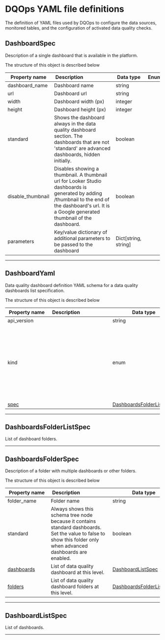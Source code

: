 # DQOps YAML file definitions
The definition of YAML files used by DQOps to configure the data sources, monitored tables, and the configuration of activated data quality checks.


## DashboardSpec
Description of a single dashboard that is available in the platform.









The structure of this object is described below

|&nbsp;Property&nbsp;name&nbsp;|&nbsp;Description&nbsp;&nbsp;&nbsp;&nbsp;&nbsp;&nbsp;&nbsp;&nbsp;&nbsp;&nbsp;&nbsp;&nbsp;&nbsp;&nbsp;&nbsp;&nbsp;&nbsp;&nbsp;&nbsp;&nbsp;&nbsp;|&nbsp;Data&nbsp;type&nbsp;|&nbsp;Enum&nbsp;values&nbsp;|&nbsp;Default&nbsp;value&nbsp;|&nbsp;Sample&nbsp;values&nbsp;|
|---------------|---------------------------------|-----------|-------------|---------------|---------------|
|dashboard_name|Dashboard name|string| | | |
|url|Dashboard url|string| | | |
|width|Dashboard width (px)|integer| | | |
|height|Dashboard height (px)|integer| | | |
|standard|Shows the dashboard always in the data quality dashboard section. The dashboards that are not &#x27;standard&#x27; are advanced dashboards, hidden initially.|boolean| | | |
|disable_thumbnail|Disables showing a thumbnail. A thumbnail url for Looker Studio dashboards is generated by adding /thumbnail to the end of the dashboard&#x27;s url. It is a Google generated thumbnail of the dashboard.|boolean| | | |
|parameters|Key/value dictionary of additional parameters to be passed to the dashboard|Dict[string, string]| | | |









___


## DashboardYaml
Data quality dashboard definition YAML schema for a data quality dashboards list specification.









The structure of this object is described below

|&nbsp;Property&nbsp;name&nbsp;|&nbsp;Description&nbsp;&nbsp;&nbsp;&nbsp;&nbsp;&nbsp;&nbsp;&nbsp;&nbsp;&nbsp;&nbsp;&nbsp;&nbsp;&nbsp;&nbsp;&nbsp;&nbsp;&nbsp;&nbsp;&nbsp;&nbsp;|&nbsp;Data&nbsp;type&nbsp;|&nbsp;Enum&nbsp;values&nbsp;|&nbsp;Default&nbsp;value&nbsp;|&nbsp;Sample&nbsp;values&nbsp;|
|---------------|---------------------------------|-----------|-------------|---------------|---------------|
|api_version||string| | | |
|kind||enum|default_schedules<br/>settings<br/>default_notifications<br/>rule<br/>sensor<br/>source<br/>check<br/>dashboards<br/>default_checks<br/>table<br/>provider_sensor<br/>file_index<br/>| | |
|[spec](./DashboardYaml.md#DashboardsFolderListSpec)||[DashboardsFolderListSpec](./DashboardYaml.md#DashboardsFolderListSpec)| | | |









___


## DashboardsFolderListSpec
List of dashboard folders.







___


## DashboardsFolderSpec
Description of a folder with multiple dashboards or other folders.









The structure of this object is described below

|&nbsp;Property&nbsp;name&nbsp;|&nbsp;Description&nbsp;&nbsp;&nbsp;&nbsp;&nbsp;&nbsp;&nbsp;&nbsp;&nbsp;&nbsp;&nbsp;&nbsp;&nbsp;&nbsp;&nbsp;&nbsp;&nbsp;&nbsp;&nbsp;&nbsp;&nbsp;|&nbsp;Data&nbsp;type&nbsp;|&nbsp;Enum&nbsp;values&nbsp;|&nbsp;Default&nbsp;value&nbsp;|&nbsp;Sample&nbsp;values&nbsp;|
|---------------|---------------------------------|-----------|-------------|---------------|---------------|
|folder_name|Folder name|string| | | |
|standard|Always shows this schema tree node because it contains standard dashboards. Set the value to false to show this folder only when advanced dashboards are enabled.|boolean| | | |
|[dashboards](./DashboardYaml.md#DashboardListSpec)|List of data quality dashboard at this level.|[DashboardListSpec](./DashboardYaml.md#DashboardListSpec)| | | |
|[folders](./DashboardYaml.md#DashboardsFolderListSpec)|List of data quality dashboard folders at this level.|[DashboardsFolderListSpec](./DashboardYaml.md#DashboardsFolderListSpec)| | | |









___


## DashboardListSpec
List of dashboards.

















___


